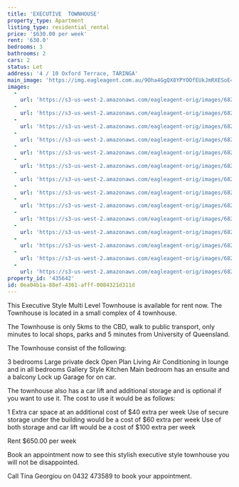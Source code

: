 ```yaml
---
title: 'EXECUTIVE  TOWNHOUSE'
property_type: Apartment
listing_type: residential_rental
price: '$630.00 per week'
rent: '630.0'
bedrooms: 3
bathrooms: 2
cars: 2
status: Let
address: '4 / 10 Oxford Terrace, TARINGA'
main_image: 'https://img.eagleagent.com.au/9Oha4GgQX8YPYOOfEUkJmRXESoE=/1280x854/smart/https://s3-us-west-2.amazonaws.com/eagleagent-orig/images/6826347/416549577-image-M.jpg'
images:
  -
    url: 'https://s3-us-west-2.amazonaws.com/eagleagent-orig/images/6826360/416549577-image-N.jpg'
  -
    url: 'https://s3-us-west-2.amazonaws.com/eagleagent-orig/images/6826359/416549577-image-L.jpg'
  -
    url: 'https://s3-us-west-2.amazonaws.com/eagleagent-orig/images/6826358/416549577-image-K.jpg'
  -
    url: 'https://s3-us-west-2.amazonaws.com/eagleagent-orig/images/6826357/416549577-image-J.jpg'
  -
    url: 'https://s3-us-west-2.amazonaws.com/eagleagent-orig/images/6826356/416549577-image-I.jpg'
  -
    url: 'https://s3-us-west-2.amazonaws.com/eagleagent-orig/images/6826355/416549577-image-H.jpg'
  -
    url: 'https://s3-us-west-2.amazonaws.com/eagleagent-orig/images/6826354/416549577-image-G.jpg'
  -
    url: 'https://s3-us-west-2.amazonaws.com/eagleagent-orig/images/6826353/416549577-image-F.jpg'
  -
    url: 'https://s3-us-west-2.amazonaws.com/eagleagent-orig/images/6826352/416549577-image-E.jpg'
  -
    url: 'https://s3-us-west-2.amazonaws.com/eagleagent-orig/images/6826351/416549577-image-D.jpg'
  -
    url: 'https://s3-us-west-2.amazonaws.com/eagleagent-orig/images/6826350/416549577-image-C.jpg'
  -
    url: 'https://s3-us-west-2.amazonaws.com/eagleagent-orig/images/6826349/416549577-image-B.jpg'
  -
    url: 'https://s3-us-west-2.amazonaws.com/eagleagent-orig/images/6826348/416549577-image-A.jpg'
  -
    url: 'https://s3-us-west-2.amazonaws.com/eagleagent-orig/images/6826347/416549577-image-M.jpg'
property_id: '435642'
id: 0ea04b1a-88ef-4361-afff-0084321d311d
---
```

This Executive Style Multi Level Townhouse is available for rent now. The Townhouse is located in a small complex of 4 townhouse.

The Townhouse is only 5kms to the CBD, walk to public transport, only minutes to local shops, parks and 5 minutes from University of Queensland.

The Townhouse consist of the following:

3 bedrooms
Large private deck
Open Plan Living
Air Conditioning in lounge and in all bedrooms
Gallery Style Kitchen
Main bedroom has an ensuite and a balcony
Lock up Garage for on car.

The townhouse also has a car lift and additional storage and is optional if you want to use it. The cost to use it would be as follows:

1 Extra car space at an additional cost of $40 extra per week
Use of secure storage under the building would be a cost of $60 extra per week
Use of both storage and car lift would be a cost of $100 extra per week

Rent $650.00 per week

Book an appointment now to see this stylish executive style townhouse you will not be disappointed.

Call Tina Georgiou on 0432 473589 to book  your appointment.